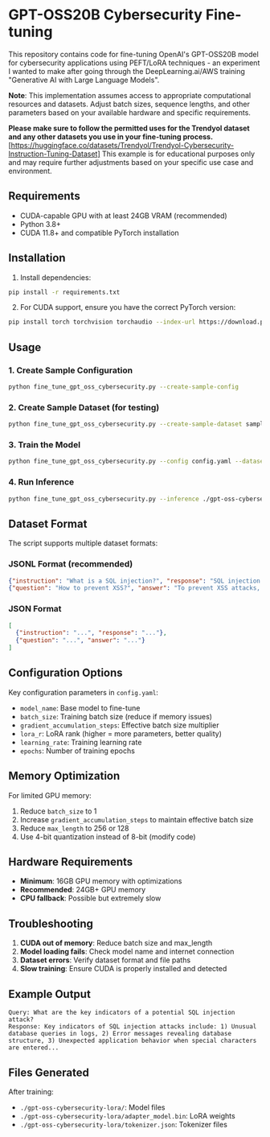 # GPT-OSS20B Cybersecurity Fine-tuning

This repository contains code for fine-tuning OpenAI's GPT-OSS20B model for cybersecurity applications using PEFT/LoRA techniques - an experiment I wanted to make after going through the DeepLearning.ai/AWS training "Generative AI with Large Language Models".


**Note**: This implementation assumes access to appropriate computational resources and datasets. Adjust batch sizes, sequence lengths, and other parameters based on your available hardware and specific requirements.

**Please make sure to follow the permitted uses for the Trendyol dataset and any other datasets you use in your fine-tuning process.**
[https://huggingface.co/datasets/Trendyol/Trendyol-Cybersecurity-Instruction-Tuning-Dataset]
This example is for educational purposes only and may require further adjustments based on your specific use case and environment.

## Requirements

- CUDA-capable GPU with at least 24GB VRAM (recommended)
- Python 3.8+
- CUDA 11.8+ and compatible PyTorch installation

## Installation

1. Install dependencies:
```bash
pip install -r requirements.txt
```

2. For CUDA support, ensure you have the correct PyTorch version:
```bash
pip install torch torchvision torchaudio --index-url https://download.pytorch.org/whl/cu118
```

## Usage

### 1. Create Sample Configuration
```bash
python fine_tune_gpt_oss_cybersecurity.py --create-sample-config
```

### 2. Create Sample Dataset (for testing)
```bash
python fine_tune_gpt_oss_cybersecurity.py --create-sample-dataset sample_dataset.jsonl
```

### 3. Train the Model
```bash
python fine_tune_gpt_oss_cybersecurity.py --config config.yaml --dataset your_dataset.jsonl
```

### 4. Run Inference
```bash
python fine_tune_gpt_oss_cybersecurity.py --inference ./gpt-oss-cybersecurity-lora --prompt "What are the signs of a phishing attack?"
```

## Dataset Format

The script supports multiple dataset formats:

### JSONL Format (recommended)
```json
{"instruction": "What is a SQL injection?", "response": "SQL injection is a code injection technique..."}
{"question": "How to prevent XSS?", "answer": "To prevent XSS attacks, you should..."}
```

### JSON Format
```json
[
  {"instruction": "...", "response": "..."},
  {"question": "...", "answer": "..."}
]
```

## Configuration Options

Key configuration parameters in `config.yaml`:

- `model_name`: Base model to fine-tune
- `batch_size`: Training batch size (reduce if memory issues)
- `gradient_accumulation_steps`: Effective batch size multiplier
- `lora_r`: LoRA rank (higher = more parameters, better quality)
- `learning_rate`: Training learning rate
- `epochs`: Number of training epochs

## Memory Optimization

For limited GPU memory:

1. Reduce `batch_size` to 1
2. Increase `gradient_accumulation_steps` to maintain effective batch size
3. Reduce `max_length` to 256 or 128
4. Use 4-bit quantization instead of 8-bit (modify code)

## Hardware Requirements

- **Minimum**: 16GB GPU memory with optimizations
- **Recommended**: 24GB+ GPU memory
- **CPU fallback**: Possible but extremely slow

## Troubleshooting

1. **CUDA out of memory**: Reduce batch size and max_length
2. **Model loading fails**: Check model name and internet connection
3. **Dataset errors**: Verify dataset format and file paths
4. **Slow training**: Ensure CUDA is properly installed and detected

## Example Output

```
Query: What are the key indicators of a potential SQL injection attack?
Response: Key indicators of SQL injection attacks include: 1) Unusual database queries in logs, 2) Error messages revealing database structure, 3) Unexpected application behavior when special characters are entered...
```

## Files Generated

After training:
- `./gpt-oss-cybersecurity-lora/`: Model files
- `./gpt-oss-cybersecurity-lora/adapter_model.bin`: LoRA weights
- `./gpt-oss-cybersecurity-lora/tokenizer.json`: Tokenizer files
